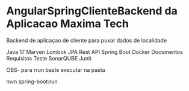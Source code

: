 

# AngularSpringClienteBackend da Aplicacao Maxima Tech
Backend de aplicaçao de cliente para puxar dados de localidade

Java 17
Marven 
Lombok
JPA
Rest API
Spring Boot
Docker
Documentos Requisitos
Teste SonarQUBE Junit


OBS- para rrun baste executar na pasta

mvn spring-boot:run



